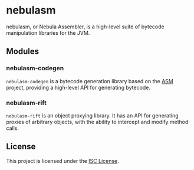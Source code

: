 # nebulasm

nebulasm, or Nebula Assembler, is a high-level suite of bytecode manipulation libraries for the JVM. 

## Modules

### nebulasm-codegen

`nebulasm-codegen` is a bytecode generation library based on the [ASM](https://asm.ow2.org/) project, providing a high-level API for generating bytecode.

### nebulasm-rift

`nebulasm-rift` is an object proxying library. It has an API for generating proxies of arbitrary objects, with the ability to intercept and modify method calls.

## License

This project is licensed under the [ISC License](./LICENSE).
